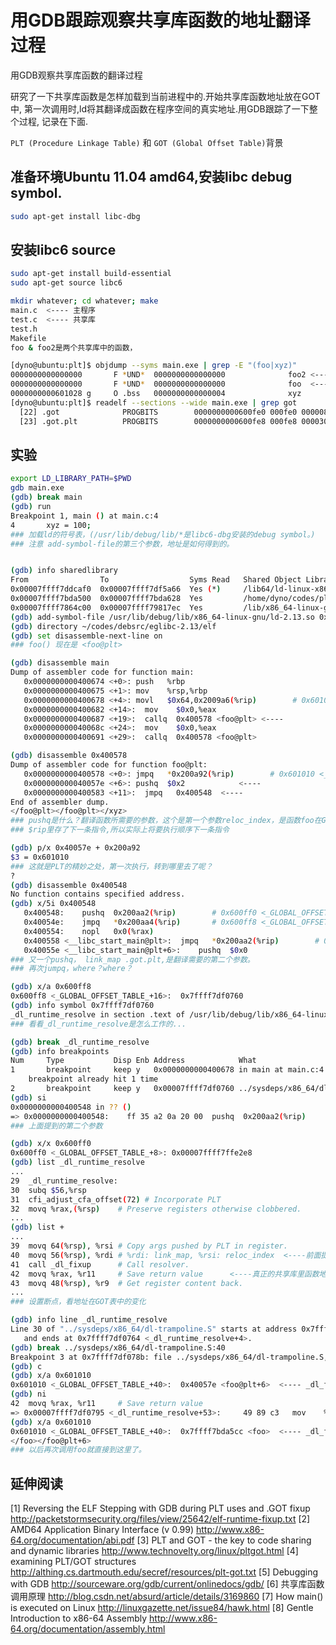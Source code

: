 # 用GDB跟踪观察共享库函数的地址翻译过程


用GDB观察共享库函数的翻译过程

研究了一下共享库函数是怎样加载到当前进程中的.开始共享库函数地址放在GOT中,
第一次调用时,ld将其翻译成函数在程序空间的真实地址.用GDB跟踪了一下整个过程,
记录在下面.  

`PLT (Procedure Linkage Table)` 和 `GOT (Global Offset Table)`背景


## 准备环境Ubuntu 11.04 amd64,安装libc debug symbol.

```sh
sudo apt-get install libc-dbg
```

## 安装libc6 source

```sh
sudo apt-get install build-essential
sudo apt-get source libc6
```

```sh
mkdir whatever; cd whatever; make
main.c  <---- 主程序
test.c  <---- 共享库
test.h
Makefile
foo & foo2是两个共享库中的函数，
```

```sh
[dyno@ubuntu:plt]$ objdump --syms main.exe | grep -E "(foo|xyz)"
0000000000000000       F *UND*  0000000000000000              foo2 <---- 1
0000000000000000       F *UND*  0000000000000000              foo  <---- 2
0000000000601028 g     O .bss   0000000000000004              xyz
[dyno@ubuntu:plt]$ readelf --sections --wide main.exe | grep got
  [22] .got              PROGBITS        0000000000600fe0 000fe0 000008 08  WA  0   0  8
  [23] .got.plt          PROGBITS        0000000000600fe8 000fe8 000030 08  WA  0   0  8
```

## 实验

```sh
export LD_LIBRARY_PATH=$PWD
gdb main.exe
(gdb) break main
(gdb) run
Breakpoint 1, main () at main.c:4
4       xyz = 100;
### 加载ld的符号表，(/usr/lib/debug/lib/*是libc6-dbg安装的debug symbol。)
### 注意 add-symbol-file的第三个参数，地址是如何得到的。
```

```sh

(gdb) info sharedlibrary
From                To                  Syms Read   Shared Object Library
0x00007ffff7ddcaf0  0x00007ffff7df5a66  Yes (*)     /lib64/ld-linux-x86-64.so.2
0x00007ffff7bda500  0x00007ffff7bda628  Yes         /home/dyno/codes/plt/libtest.so
0x00007ffff7864c00  0x00007ffff79817ec  Yes         /lib/x86_64-linux-gnu/libc.so.6
(gdb) add-symbol-file /usr/lib/debug/lib/x86_64-linux-gnu/ld-2.13.so 0x00007ffff7ddcaf0
(gdb) directory ~/codes/debsrc/eglibc-2.13/elf
(gdb) set disassemble-next-line on
### foo() 现在是 <foo@plt>
```

```sh
(gdb) disassemble main
Dump of assembler code for function main:
   0x0000000000400674 <+0>: push   %rbp
   0x0000000000400675 <+1>: mov    %rsp,%rbp
   0x0000000000400678 <+4>: movl   $0x64,0x2009a6(%rip)        # 0x601028 <xyz>
   0x0000000000400682 <+14>:  mov    $0x0,%eax
   0x0000000000400687 <+19>:  callq  0x400578 <foo@plt> <----
   0x000000000040068c <+24>:  mov    $0x0,%eax
   0x0000000000400691 <+29>:  callq  0x400578 <foo@plt>
```

```sh
(gdb) disassemble 0x400578
Dump of assembler code for function foo@plt:
   0x0000000000400578 <+0>: jmpq   *0x200a92(%rip)        # 0x601010 <_GLOBAL_OFFSET_TABLE_+40>
   0x000000000040057e <+6>: pushq  $0x2            <----
   0x0000000000400583 <+11>:  jmpq   0x400548  <----
End of assembler dump.
</foo@plt></foo@plt></xyz>
### pushq是什么？翻译函数所需要的参数，这个是第一个参数reloc_index，是函数foo在GOT中的偏移量。
### $rip里存了下一条指令,所以实际上将要执行顺序下一条指令
```

```sh
(gdb) p/x 0x40057e + 0x200a92
$3 = 0x601010
### 这就是PLT的精妙之处，第一次执行，转到哪里去了呢？
?
(gdb) disassemble 0x400548
No function contains specified address.
(gdb) x/5i 0x400548
   0x400548:    pushq  0x200aa2(%rip)        # 0x600ff0 <_GLOBAL_OFFSET_TABLE_+8>  <----
   0x40054e:    jmpq   *0x200aa4(%rip)       # 0x600ff8 <_GLOBAL_OFFSET_TABLE_+16> <----
   0x400554:    nopl   0x0(%rax)
   0x400558 <__libc_start_main@plt>:  jmpq   *0x200aa2(%rip)        # 0x601000 <_GLOBAL_OFFSET_TABLE_+24>
   0x40055e <__libc_start_main@plt+6>:    pushq  $0x0
### 又一个pushq， link_map .got.plt,是翻译需要的第二个参数。
### 再次jumpq，where？where？
```

```sh
(gdb) x/a 0x600ff8
0x600ff8 <_GLOBAL_OFFSET_TABLE_+16>:  0x7ffff7df0760
(gdb) info symbol 0x7ffff7df0760
_dl_runtime_resolve in section .text of /usr/lib/debug/lib/x86_64-linux-gnu/ld-2.13.so
### 看看_dl_runtime_resolve是怎么工作的...
```

```sh
(gdb) break _dl_runtime_resolve
(gdb) info breakpoints
Num     Type           Disp Enb Address            What
1       breakpoint     keep y   0x0000000000400678 in main at main.c:4
    breakpoint already hit 1 time
2       breakpoint     keep y   0x00007ffff7df0760 ../sysdeps/x86_64/dl-trampoline.S:30
(gdb) si
0x0000000000400548 in ?? ()
=> 0x0000000000400548:    ff 35 a2 0a 20 00  pushq  0x200aa2(%rip)        # 0x600ff0 <_GLOBAL_OFFSET_TABLE_+8>
### 上面提到的第二个参数
```

```sh
(gdb) x/x 0x600ff0
0x600ff0 <_GLOBAL_OFFSET_TABLE_+8>: 0x00007ffff7ffe2e8
(gdb) list _dl_runtime_resolve
...
29  _dl_runtime_resolve:
30  subq $56,%rsp
31  cfi_adjust_cfa_offset(72) # Incorporate PLT
32  movq %rax,(%rsp)    # Preserve registers otherwise clobbered.
...
(gdb) list +
...
39  movq 64(%rsp), %rsi # Copy args pushed by PLT in register.
40  movq 56(%rsp), %rdi # %rdi: link_map, %rsi: reloc_index  <----前面提到的两个参数
41  call _dl_fixup      # Call resolver.
42  movq %rax, %r11     # Save return value      <----真正的共享库里函数地址
43  movq 48(%rsp), %r9  # Get register content back.
...
### 设置断点，看地址在GOT表中的变化
```

```sh
(gdb) info line _dl_runtime_resolve
Line 30 of "../sysdeps/x86_64/dl-trampoline.S" starts at address 0x7ffff7df0760 <_dl_runtime_resolve>
   and ends at 0x7ffff7df0764 <_dl_runtime_resolve+4>.
(gdb) break ../sysdeps/x86_64/dl-trampoline.S:40
Breakpoint 3 at 0x7ffff7df078b: file ../sysdeps/x86_64/dl-trampoline.S, line 40.
(gdb) c
(gdb) x/a 0x601010
0x601010 <_GLOBAL_OFFSET_TABLE_+40>:  0x40057e <foo@plt+6>  <---- _dl_fixup 之前
(gdb) ni
42  movq %rax, %r11     # Save return value
=> 0x00007ffff7df0795 <_dl_runtime_resolve+53>:     49 89 c3   mov    %rax,%r11
(gdb) x/a 0x601010
0x601010 <_GLOBAL_OFFSET_TABLE_+40>:  0x7ffff7bda5cc <foo>  <---- _dl_fixup 之后
</foo></foo@plt+6>
### 以后再次调用foo就直接到这里了。
```




## 延伸阅读

[1] Reversing the ELF Stepping with GDB during PLT uses and .GOT fixup
    http://packetstormsecurity.org/files/view/25642/elf-runtime-fixup.txt
[2] AMD64 Application Binary Interface (v 0.99)
    http://www.x86-64.org/documentation/abi.pdf
[3] PLT and GOT - the key to code sharing and dynamic libraries
    http://www.technovelty.org/linux/pltgot.html
[4] examining PLT/GOT structures
    http://althing.cs.dartmouth.edu/secref/resources/plt-got.txt
[5] Debugging with GDB
    http://sourceware.org/gdb/current/onlinedocs/gdb/
[6] 共享库函数调用原理
    http://blog.csdn.net/absurd/article/details/3169860
[7] How main() is executed on Linux 
    http://linuxgazette.net/issue84/hawk.html
[8] Gentle Introduction to x86-64 Assembly
    http://www.x86-64.org/documentation/assembly.html
